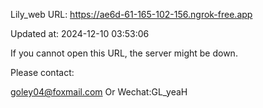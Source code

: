 Lily_web URL: https://ae6d-61-165-102-156.ngrok-free.app

Updated at: 2024-12-10 03:53:06

If you cannot open this URL, the server might be down.

Please contact: 

goley04@foxmail.com Or Wechat:GL_yeaH
